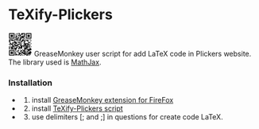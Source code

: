 # TeXify-Plickers
<img src="LOGO.png" width="48"> GreaseMonkey user script for add LaTeX code in Plickers website. The library used is [MathJax](https://www.mathjax.org/).

### Installation

* 1) install [GreaseMonkey extension for FireFox](https://addons.mozilla.org/fr/firefox/addon/greasemonkey/)
* 2) install [TeXify-Plickers script](https://github.com/obook/TeXify-Plickers/raw/master/TeXify-Plickers.user.js)
* 3) use delimiters [; and ;] in questions for create code LaTeX.
